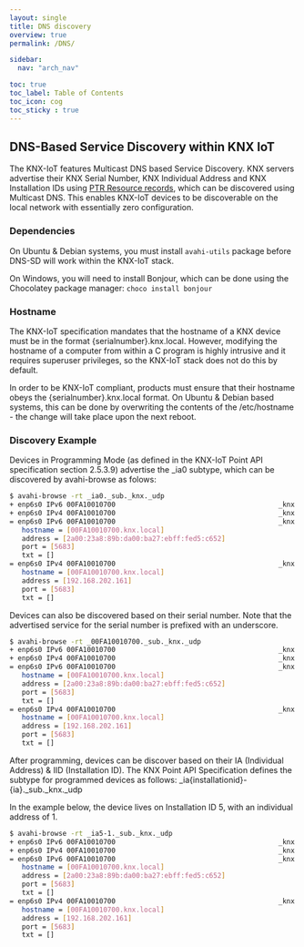 ```yaml
---
layout: single
title: DNS discovery
overview: true
permalink: /DNS/

sidebar:
  nav: "arch_nav"

toc: true
toc_label: Table of Contents
toc_icon: cog
toc_sticky : true
---
```


## DNS-Based Service Discovery within KNX IoT

The KNX-IoT features Multicast DNS based Service Discovery. KNX servers
advertise their KNX Serial Number, KNX Individual Address and KNX Installation
IDs using [PTR Resource records](https://github.com/KNX-IOT/knx-iot.github.io),
which can be discovered using Multicast DNS. This enables KNX-IoT devices to
be discoverable on the local network with essentially zero configuration.

### Dependencies

On Ubuntu & Debian systems, you must install `avahi-utils` package before DNS-SD
will work within the KNX-IoT stack.

On Windows, you will need to install Bonjour, which can be done using the Chocolatey
package manager: `choco install bonjour`

### Hostname

The KNX-IoT specification mandates that the hostname of a KNX device must be in
the format {serialnumber}.knx.local. However, modifying the hostname of a
computer from within a C program is highly intrusive and it requires superuser
privileges, so the KNX-IoT stack does not do this by default. 

In order to be KNX-IoT compliant, products must ensure that their hostname
obeys the {serialnumber}.knx.local format. On Ubuntu & Debian based systems,
this can be done by overwriting the contents of the /etc/hostname - the change
will take place upon the next reboot.

### Discovery Example

Devices in Programming Mode (as defined in the KNX-IoT Point API specification
section 2.5.3.9) advertise the _ia0 subtype, which can be discovered by
avahi-browse as folows:

```bash
$ avahi-browse -rt _ia0._sub._knx._udp
+ enp6s0 IPv6 00FA10010700                                        _knx._udp            local
+ enp6s0 IPv4 00FA10010700                                        _knx._udp            local
= enp6s0 IPv6 00FA10010700                                        _knx._udp            local
   hostname = [00FA10010700.knx.local]
   address = [2a00:23a8:89b:da00:ba27:ebff:fed5:c652]
   port = [5683]
   txt = []
= enp6s0 IPv4 00FA10010700                                        _knx._udp            local
   hostname = [00FA10010700.knx.local]
   address = [192.168.202.161]
   port = [5683]
   txt = []
```

Devices can also be discovered based on their serial number. Note that the
advertised service for the serial number is prefixed with an underscore.

```bash
$ avahi-browse -rt _00FA10010700._sub._knx._udp
+ enp6s0 IPv6 00FA10010700                                        _knx._udp            local
+ enp6s0 IPv4 00FA10010700                                        _knx._udp            local
= enp6s0 IPv6 00FA10010700                                        _knx._udp            local
   hostname = [00FA10010700.knx.local]
   address = [2a00:23a8:89b:da00:ba27:ebff:fed5:c652]
   port = [5683]
   txt = []
= enp6s0 IPv4 00FA10010700                                        _knx._udp            local
   hostname = [00FA10010700.knx.local]
   address = [192.168.202.161]
   port = [5683]
   txt = []
```

After programming, devices can be discover based on their IA (Individual
Address) & IID (Installation ID). The KNX Point API Specification defines the
subtype for programmed devices as follows:
_ia{installationid}-{ia}._sub._knx._udp

In the example below, the device lives on
Installation ID 5, with an individual address of 1.

```bash
$ avahi-browse -rt _ia5-1._sub._knx._udp
+ enp6s0 IPv6 00FA10010700                                        _knx._udp            local
+ enp6s0 IPv4 00FA10010700                                        _knx._udp            local
= enp6s0 IPv6 00FA10010700                                        _knx._udp            local
   hostname = [00FA10010700.knx.local]
   address = [2a00:23a8:89b:da00:ba27:ebff:fed5:c652]
   port = [5683]
   txt = []
= enp6s0 IPv4 00FA10010700                                        _knx._udp            local
   hostname = [00FA10010700.knx.local]
   address = [192.168.202.161]
   port = [5683]
   txt = []
```

